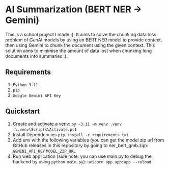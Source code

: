 # AI Summarization (BERT NER → Gemini)
This is a school project I made :). It aims to solve the chunking data loss problem of GenAI models by using an BERT NER model to provide context, then using Gemini to chunk the document using the given context. 
This solution aims to minimise the amount of data lost when chunking long documents into summaries :).

## Requirements
1. `Python 3.11`
2. `pip`
3. `Google Gemini API Key`

## Quickstart
1. Create and activate a venv:
   `py -3.11 -m venv .venv`
   `.\.venv\Scripts\Activate.ps1`
2. Install Dependencies
   `pip install -r requirements.txt`
3. Add env with the following variables (you can get the model zip url from GitHub releases in this repository by going to ner_bert_gmb.zip):
   `GEMINI_API_KEY` `MODEL_ZIP_URL`
4. Run web application (side note: you can use main.py to debug the backend by using `python main.py`):
   `uvicorn app.app:app --reload`
